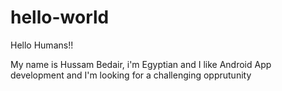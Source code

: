 # hello-world

Hello Humans!!

My name is Hussam Bedair, i'm Egyptian and I like Android App development
and I'm looking for a challenging opprutunity
